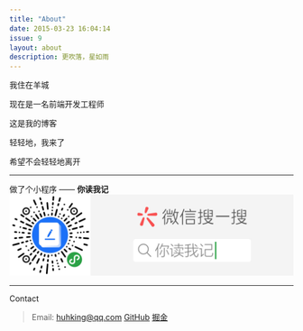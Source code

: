 ```yaml
---
title: "About"
date: 2015-03-23 16:04:14
issue: 9
layout: about
description: 更吹落，星如雨
---
```


我住在羊城

现在是一名前端开发工程师

这是我的博客

轻轻地，我来了

希望不会轻轻地离开

<hr>

做了个小程序 —— **你读我记**
![](/images/reading-keeper.png)

<hr>

Contact
> Email: huhking@qq.com
> [GitHub](https://github.com/hhking)
> [掘金](https://juejin.im/user/5712e9f6128fe1006cf35b3f)